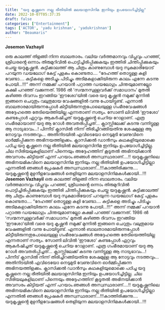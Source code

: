 ```yaml
---
title: "യദു കൃഷ്ണനെ നല്ല രീതിയിൽ മലയാളസിനിമ ഇനിയും ഉപയോഗിച്ചിട്ടില്ല"
date: 2022-10-07T05:37:35
draft: false
categories: ["Entertainment"]
tags: ['ACTOR', 'yadu krishnan', 'yadukrishnan']
author: "Beaumaris"
---
```


<strong>Josemon Vazhayil</strong>

ഒരു കാലത്ത് തിളങ്ങി നിന്ന ബാലതാരം. വലിയ വർത്തമാനവും വിപ്ലവും പറഞ്ഞ്, ശ്രീധരൻ്റെ ഒന്നാം തിരുമുറിവിൽ പൊട്ടിച്ചിരിപ്പിക്കുകയും ഇത്തിരി ചിന്തിപ്പിക്കുകയും ചെയ്ത യദുകൃഷ്ണൻ. കുട്ടിക്കാലത്ത് ആ ചിത്രം കാണുമ്പോൾ യദു സുകുമാരിയോട് പറയുന്ന ഡയലോഗ് കേട്ട് പുളകം കൊണ്ടതാ.... “ദേഹത്ത് തൊട്ടുള്ള കളി വേണ്ടാ.... കുട്ടികളെ അടിച്ചും പിടിച്ചും അടിമകളാക്കിയിരുന്ന കാലം എന്നേ കടന്നു പോയി...!!!“ അന്ന് നമ്മക്ക് പറയാൻ പറ്റാത്ത ഡയലോഗും ചിന്തയുമാണല്ലോ കക്ഷി പറഞ്ഞ് വക്കുന്നത്. 1986 ൽ ‘സന്മനസുള്ളവർക്ക് സമാധാനം‘ മുതൽ കഴിഞ്ഞ ദിവസം ഇറങ്ങിയ ‘ഈശോ‘യിൽ വരെ യദു കൃഷ്ണൻ നമുക്ക് മുന്നിൽ ഇങ്ങനെ ചെറുതും വലുതുമായ വേഷങ്ങളിൽ വന്നു പോയിട്ടുണ്ട്. എന്നാൽ ബാലതാരമായിരുന്നപ്പോൾ കിട്ടീയിരുന്നതുപോലെയുള്ള ഗംഭീരവേഷങ്ങൾ അദ്ദേഹത്തെ തേടിയെത്തിയില്ല എന്നതാണ് സത്യം. സോണി ലിവിൽ ‘ഈശോ‘ കണ്ടപ്പോൾ ഏറ്റവും ആകർഷിച്ചത് യദുകൃഷ്ണൻ്റെ ചെറിയ റോളാണ്. എത്ര ഗംഭീരമായാണ് യദു ആ റോൾ അവതരിപ്പിച്ചത്... ക്ലാസ്സിലേക്ക് കടന്നു വന്നിട്ടുള്ള ആ നാട്യഭാവം...! പിന്നീട് ക്ലാസിൽ നിന്ന് തിരിച്ചിറങ്ങിയതിനു ശേഷമുള്ള ആ നോട്ടവും നടത്തവും... അതിനിടയിൽ എവിടെയോ നെടുമുടി വേണുവിനെ ഓർമ്മിപ്പിക്കുന്ന അഭിനയത്തിളക്കം. ക്ലാസിക്കൽ ഡാൻസും കഥകളിയുമൊക്കെ പഠിച്ച യദു കൃഷ്ണനെ നല്ല രീതിയിൽ മലയാളസിനിമ ഇനിയും ഉപയോഗിച്ചിട്ടില്ല. ചില സീരിയലുകളിലാണ് പിന്നെയും അദ്ദേഹത്തിന് കൂടൂതൽ അഭിനയിക്കാൻ അവസരം കിട്ടിയത് എന്ന് പറയാം.ഞങ്ങൾ അസ്വസ്ഥരാണ്....!! യദുകൃഷ്ണനിലെ അഭിനയമികവിനെ മലയാളസിനിമ ഇനിയും നല്ല രീതിയിൽ ഉപയോഗിച്ചിട്ടില്ലാ എന്നതിൽ ഞങ്ങൾ പ്രേഷകർ അസ്വസ്ഥരാണ്...!!!കാത്തിരിക്കുന്നു.... യദുകൃഷ്ണൻ്റെ മുഴുനീളവേഷങ്ങൾ തെളിയുന്ന മലയാളസിനിമകൾക്കായി...!!!
**Josemon Vazhayil** ഒരു കാലത്ത് തിളങ്ങി നിന്ന ബാലതാരം. വലിയ വർത്തമാനവും വിപ്ലവും പറഞ്ഞ്, ശ്രീധരൻ്റെ ഒന്നാം തിരുമുറിവിൽ പൊട്ടിച്ചിരിപ്പിക്കുകയും ഇത്തിരി ചിന്തിപ്പിക്കുകയും ചെയ്ത യദുകൃഷ്ണൻ. കുട്ടിക്കാലത്ത് ആ ചിത്രം കാണുമ്പോൾ യദു സുകുമാരിയോട് പറയുന്ന ഡയലോഗ് കേട്ട് പുളകം കൊണ്ടതാ.... “ദേഹത്ത് തൊട്ടുള്ള കളി വേണ്ടാ.... കുട്ടികളെ അടിച്ചും പിടിച്ചും അടിമകളാക്കിയിരുന്ന കാലം എന്നേ കടന്നു പോയി...!!!“ അന്ന് നമ്മക്ക് പറയാൻ പറ്റാത്ത ഡയലോഗും ചിന്തയുമാണല്ലോ കക്ഷി പറഞ്ഞ് വക്കുന്നത്. 1986 ൽ ‘സന്മനസുള്ളവർക്ക് സമാധാനം‘ മുതൽ കഴിഞ്ഞ ദിവസം ഇറങ്ങിയ ‘ഈശോ‘യിൽ വരെ യദു കൃഷ്ണൻ നമുക്ക് മുന്നിൽ ഇങ്ങനെ ചെറുതും വലുതുമായ വേഷങ്ങളിൽ വന്നു പോയിട്ടുണ്ട്. എന്നാൽ ബാലതാരമായിരുന്നപ്പോൾ കിട്ടീയിരുന്നതുപോലെയുള്ള ഗംഭീരവേഷങ്ങൾ അദ്ദേഹത്തെ തേടിയെത്തിയില്ല എന്നതാണ് സത്യം. സോണി ലിവിൽ ‘ഈശോ‘ കണ്ടപ്പോൾ ഏറ്റവും ആകർഷിച്ചത് യദുകൃഷ്ണൻ്റെ ചെറിയ റോളാണ്. എത്ര ഗംഭീരമായാണ് യദു ആ റോൾ അവതരിപ്പിച്ചത്... ക്ലാസ്സിലേക്ക് കടന്നു വന്നിട്ടുള്ള ആ നാട്യഭാവം...! പിന്നീട് ക്ലാസിൽ നിന്ന് തിരിച്ചിറങ്ങിയതിനു ശേഷമുള്ള ആ നോട്ടവും നടത്തവും... അതിനിടയിൽ എവിടെയോ നെടുമുടി വേണുവിനെ ഓർമ്മിപ്പിക്കുന്ന അഭിനയത്തിളക്കം. ക്ലാസിക്കൽ ഡാൻസും കഥകളിയുമൊക്കെ പഠിച്ച യദു കൃഷ്ണനെ നല്ല രീതിയിൽ മലയാളസിനിമ ഇനിയും ഉപയോഗിച്ചിട്ടില്ല. ചില സീരിയലുകളിലാണ് പിന്നെയും അദ്ദേഹത്തിന് കൂടൂതൽ അഭിനയിക്കാൻ അവസരം കിട്ടിയത് എന്ന് പറയാം.ഞങ്ങൾ അസ്വസ്ഥരാണ്....!! യദുകൃഷ്ണനിലെ അഭിനയമികവിനെ മലയാളസിനിമ ഇനിയും നല്ല രീതിയിൽ ഉപയോഗിച്ചിട്ടില്ലാ എന്നതിൽ ഞങ്ങൾ പ്രേഷകർ അസ്വസ്ഥരാണ്...!!!കാത്തിരിക്കുന്നു.... യദുകൃഷ്ണൻ്റെ മുഴുനീളവേഷങ്ങൾ തെളിയുന്ന മലയാളസിനിമകൾക്കായി...!!!
